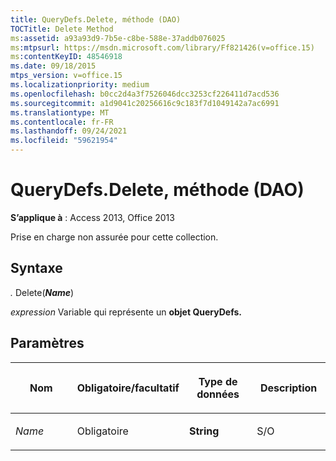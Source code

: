 ```yaml
---
title: QueryDefs.Delete, méthode (DAO)
TOCTitle: Delete Method
ms:assetid: a93a93d9-7b5e-c8be-588e-37addb076025
ms:mtpsurl: https://msdn.microsoft.com/library/Ff821426(v=office.15)
ms:contentKeyID: 48546918
ms.date: 09/18/2015
mtps_version: v=office.15
ms.localizationpriority: medium
ms.openlocfilehash: b0cc2d4a3f7526046dcc3253cf226411d7acd536
ms.sourcegitcommit: a1d9041c20256616c9c183f7d1049142a7ac6991
ms.translationtype: MT
ms.contentlocale: fr-FR
ms.lasthandoff: 09/24/2021
ms.locfileid: "59621954"
---
```

# <a name="querydefsdelete-method-dao"></a>QueryDefs.Delete, méthode (DAO)

**S’applique à** : Access 2013, Office 2013

Prise en charge non assurée pour cette collection.

## <a name="syntax"></a>Syntaxe

*.* Delete(***Name***)

*expression* Variable qui représente un **objet QueryDefs.**

## <a name="parameters"></a>Paramètres

<table>
<colgroup>
<col style="width: 25%" />
<col style="width: 25%" />
<col style="width: 25%" />
<col style="width: 25%" />
</colgroup>
<thead>
<tr class="header">
<th><p>Nom</p></th>
<th><p>Obligatoire/facultatif</p></th>
<th><p>Type de données</p></th>
<th><p>Description</p></th>
</tr>
</thead>
<tbody>
<tr class="odd">
<td><p><em>Name</em></p></td>
<td><p>Obligatoire</p></td>
<td><p><strong>String</strong></p></td>
<td><p>S/O</p></td>
</tr>
</tbody>
</table>

